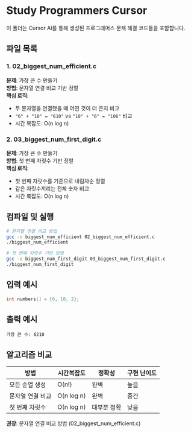 # Study Programmers Cursor

이 폴더는 Cursor AI를 통해 생성된 프로그래머스 문제 해결 코드들을 포함합니다.

## 파일 목록

### 1. 02_biggest_num_efficient.c
**문제**: 가장 큰 수 만들기  
**방법**: 문자열 연결 비교 기반 정렬  
**핵심 로직**: 
- 두 문자열을 연결했을 때 어떤 것이 더 큰지 비교
- `"6" + "10" = "610"` vs `"10" + "6" = "106"` 비교
- 시간 복잡도: O(n log n)

### 2. 03_biggest_num_first_digit.c  
**문제**: 가장 큰 수 만들기  
**방법**: 첫 번째 자릿수 기반 정렬  
**핵심 로직**:
- 첫 번째 자릿수를 기준으로 내림차순 정렬
- 같은 자릿수끼리는 전체 숫자 비교
- 시간 복잡도: O(n log n)

## 컴파일 및 실행

```bash
# 문자열 연결 비교 방법
gcc -o biggest_num_efficient 02_biggest_num_efficient.c
./biggest_num_efficient

# 첫 번째 자릿수 기반 방법  
gcc -o biggest_num_first_digit 03_biggest_num_first_digit.c
./biggest_num_first_digit
```

## 입력 예시
```c
int numbers[] = {6, 10, 2};
```

## 출력 예시
```
가장 큰 수: 6210
```

## 알고리즘 비교

| 방법 | 시간복잡도 | 정확성 | 구현 난이도 |
|------|------------|--------|-------------|
| 모든 순열 생성 | O(n!) | 완벽 | 높음 |
| 문자열 연결 비교 | O(n log n) | 완벽 | 중간 |
| 첫 번째 자릿수 | O(n log n) | 대부분 정확 | 낮음 |

**권장**: 문자열 연결 비교 방법 (02_biggest_num_efficient.c) 
